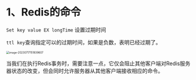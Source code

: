 # 1、Redis的命令

`Set key value EX longTime` 设置过期时间

`ttl key`查询指定可以的过期时间，如果是负数，表明已经过期了。

<img src="/Users/jiang/Library/Application Support/typora-user-images/image-20230717151839607.png" alt="image-20230717151839607" style="zoom:50%;" />

当我们在执行Redis事务时，需要注意一点，它仅会阻止其他客户端对Redis服务器状态的改变，但会同时允许服务器从其他客户端接收相应的命令。